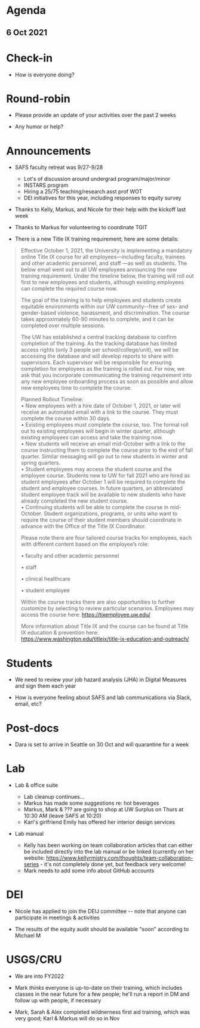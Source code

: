 # Agenda

## 6 Oct 2021


# Check-in

* How is everyone doing?


# Round-robin

* Please provide an update of your activities over the past 2 weeks

* Any humor or help? 


# Announcements

* SAFS faculty retreat was 9/27-9/28  
    - Lot's of discussion around undergrad program/major/minor
    - INSTARS program
    - Hiring a 25/75 teaching/research asst prof WOT
    - DEI initiatives for this year, including responses to equity survey

* Thanks to Kelly, Markus, and Nicole for their help with the kickoff last week

* Thanks to Markus for volunteering to coordinate TGIT

* There is a new Title IX training requirement; here are some details:

> Effective October 1, 2021, the University is implementing a mandatory online Title IX course for all employees—including faculty, trainees and other academic personnel, and staff —as well as students. The below email went out to all UW employees announcing the new training requirement. Under the timeline below, the training will roll out first to new employees and students, although existing employees can complete the required course now. 
>
> The goal of the training is to help employees and students create equitable environments within our UW community--free of sex- and gender-based violence, harassment, and discrimination. The course takes approximately 60-90 minutes to complete, and it can be completed over multiple sessions.
> 
> The UW has established a central tracking database to confirm completion of the training. As the tracking database has limited access rights (only 3 people per school/college/unit), we will be accessing the database and will develop reports to share with supervisors.  Each supervisor will be responsible for ensuring completion for employees as the training is rolled out. For now, we ask that you incorporate communicating the training requirement into any new employee onboarding process as soon as possible and allow new employees time to complete the course.
> 
> Planned Rollout Timeline:  
> • New employees with a hire date of October 1, 2021, or later will receive an automated email with a link to the course. They must complete the course within 30 days.  
> • Existing employees must complete the course, too. The formal roll out to existing employees will begin in winter quarter, although existing employees can access and take the training now.  
> • New students will receive an email mid-October with a link to the course instructing them to complete the course prior to the end of fall quarter. Similar messaging will go out to new students in winter and spring quarters.  
> • Student employees may access the student course and the employee course. Students new to UW for fall 2021 who are hired as student employees after October 1 will be required to complete the student and employee courses. In future quarters, an abbreviated student employee track will be available to new students who have already completed the new student course.  
> • Continuing students will be able to complete the course in mid-October. Student organizations, programs, or units who want to require the course of their student members should coordinate in advance with the Office of the Title IX Coordinator.
> 
> Please note there are four tailored course tracks for employees, each with different content based on the employee’s role:
> 
> • faculty and other academic personnel
> 
> • staff
> 
> • clinical healthcare
> 
> • student employee
> 
> Within the course tracks there are also opportunities to further customize by selecting to review particular scenarios. Employees may access the course here: https://tixemployee.uw.edu/
> 
> More information about Title IX and the course can be found at Title IX education & prevention here: https://www.washington.edu/titleix/title-ix-education-and-outreach/

# Students

* We need to review your job hazard analysis (JHA) in Digital Measures and sign them each year

* How is everyone feeling about SAFS and lab communications via Slack, email, etc?


# Post-docs

* Dara is set to arrive in Seattle on 30 Oct and will quarantine for a week


# Lab

* Lab & office suite

    - Lab cleanup continues...
    - Markus has made some suggestions re: hot beverages
    - Markus, Mark & ??? are going to shop at UW Surplus on Thurs at 10:30 AM (leave SAFS at 10:20)
    - Karl's girlfriend Emily has offered her interior design services

* Lab manual

    - Kelly has been working on team collaboration articles that can either be included directly into the lab manual or be linked (currently on her website: https://www.kellyrmistry.com/thoughts/team-collaboration-series - it's not completely done yet, but feedback very welcome!
    - Mark needs to add some info about GitHub accounts

# DEI

* Nicole has applied to join the DEIJ committee -- note that anyone can participate in meetings & activities

* The results of the equity audit should be available "soon" according to Michael M


# USGS/CRU

* We are into FY2022

* Mark *thinks* everyone is up-to-date on their training, which includes classes in the near future for a few people; he'll run a report in DM and follow up with people, if necessary

* Mark, Sarah & Alex completed wildnerness first aid training, which was very good; Karl & Markus will do so in Nov
